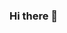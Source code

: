 ### Hi there 👋

<!--
**mithelan/mithelan** is a ✨ _special_ ✨ repository because its `README.md` (this file) appears on your GitHub profile.

Software Engineering undergraduate | SLIIT

- 🌱 I’m currently learning React-native and Flutter
- 💬 Ask me about ReactJS/NodeJS

Love to Code 

- 📫 How to reach me: 
Facebook : https://www.facebook.com/kdmithii
Twitter  : https://twitter.com/Kdmithi


